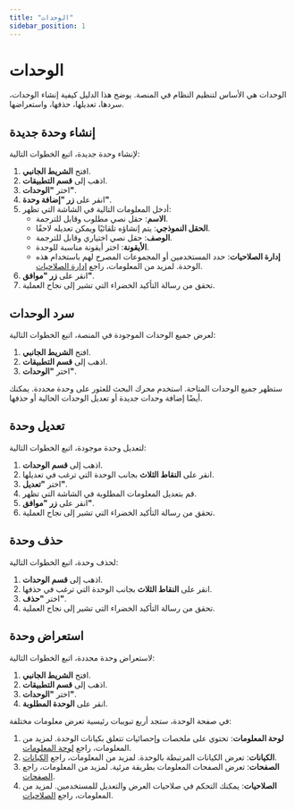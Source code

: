 ```yaml
---
title: "الوحدات"
sidebar_position: 1
---
```


# الوحدات 
الوحدات هي الأساس لتنظيم النظام في المنصة. يوضح هذا الدليل كيفية إنشاء الوحدات، سردها، تعديلها، حذفها، واستعراضها.

## إنشاء وحدة جديدة

لإنشاء وحدة جديدة، اتبع الخطوات التالية:

1. افتح **الشريط الجانبي**.
2. اذهب إلى **قسم التطبيقات**.
3. اختر **"الوحدات"**.
4. انقر على **زر "إضافة وحدة"**.
5. أدخل المعلومات التالية في الشاشة التي تظهر:
   - **الاسم**: حقل نصي مطلوب وقابل للترجمة.
   - **الحقل النموذجي**: يتم إنشاؤه تلقائيًا ويمكن تعديله لاحقًا.
   - **الوصف**: حقل نصي اختياري وقابل للترجمة.
   - **الأيقونة**: اختر أيقونة مناسبة للوحدة.
   - **إدارة الصلاحيات**: حدد المستخدمين أو المجموعات المصرح لهم باستخدام هذه الوحدة. لمزيد من المعلومات، راجع [إدارة الصلاحيات](./permissions.md).
6. انقر على **زر "موافق"**.
7. تحقق من رسالة التأكيد الخضراء التي تشير إلى نجاح العملية.

## سرد الوحدات

لعرض جميع الوحدات الموجودة في المنصة، اتبع الخطوات التالية:

1. افتح **الشريط الجانبي**.
2. اذهب إلى **قسم التطبيقات**.
3. اختر **"الوحدات"**.

ستظهر جميع الوحدات المتاحة. استخدم محرك البحث للعثور على وحدة محددة. يمكنك أيضًا إضافة وحدات جديدة أو تعديل الوحدات الحالية أو حذفها.

## تعديل وحدة

لتعديل وحدة موجودة، اتبع الخطوات التالية:

1. اذهب إلى **قسم الوحدات**.
2. انقر على **النقاط الثلاث** بجانب الوحدة التي ترغب في تعديلها.
3. اختر **"تعديل"**.
4. قم بتعديل المعلومات المطلوبة في الشاشة التي تظهر.
5. انقر على **زر "موافق"**.
6. تحقق من رسالة التأكيد الخضراء التي تشير إلى نجاح العملية.

## حذف وحدة

لحذف وحدة، اتبع الخطوات التالية:

1. اذهب إلى **قسم الوحدات**.
2. انقر على **النقاط الثلاث** بجانب الوحدة التي ترغب في حذفها.
3. اختر **"حذف"**.
4. تحقق من رسالة التأكيد الخضراء التي تشير إلى نجاح العملية.

## استعراض وحدة

لاستعراض وحدة محددة، اتبع الخطوات التالية:

1. افتح **الشريط الجانبي**.
2. اذهب إلى **قسم التطبيقات**.
3. اختر **"الوحدات"**.
4. انقر على **الوحدة المطلوبة**.

في صفحة الوحدة، ستجد أربع تبويبات رئيسية تعرض معلومات مختلفة:

1. **لوحة المعلومات**: تحتوي على ملخصات وإحصائيات تتعلق بكيانات الوحدة. لمزيد من المعلومات، راجع [لوحة المعلومات](./dashboards-and-summaries.md).
2. **الكيانات**: تعرض الكيانات المرتبطة بالوحدة. لمزيد من المعلومات، راجع [الكيانات](./entities.md).
3. **الصفحات**: تعرض الصفحات المعلومات بطريقة مرئية. لمزيد من المعلومات، راجع [الصفحات](./pages.md).
4. **الصلاحيات**: يمكنك التحكم في صلاحيات العرض والتعديل للمستخدمين. لمزيد من المعلومات، راجع [الصلاحيات](./permissions.md).

